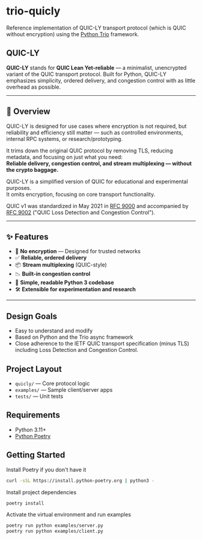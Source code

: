 # trio-quicly
Reference implementation of QUIC-LY transport protocol (which is QUIC without encryption) using the [Python Trio][_Trio] framework.

## QUIC-LY

**QUIC-LY** stands for **QUIC Lean Yet-reliable** — a minimalist, unencrypted variant of the QUIC transport protocol. Built for Python, QUIC-LY emphasizes simplicity, ordered delivery, and congestion control with as little overhead as possible.

---

## 🚀 Overview

QUIC-LY is designed for use cases where encryption is not required, but reliability and efficiency still matter — such as controlled environments, internal RPC systems, or research/prototyping.

It trims down the original QUIC protocol by removing TLS, reducing metadata, and focusing on just what you need:  
**Reliable delivery, congestion control, and stream multiplexing — without the crypto baggage.**

QUIC-LY is a simplified version of QUIC for educational and experimental purposes.  
It omits encryption, focusing on core transport functionality.

QUIC v1 was standardized in May 2021 in [RFC 9000][_RFC 9000] and accompanied by [RFC 9002][_RFC 9002] ("QUIC Loss Detection and Congestion Control").  

---

## ✨ Features

- 🚫 **No encryption** — Designed for trusted networks
- ✅ **Reliable, ordered delivery**
- 📦 **Stream multiplexing** (QUIC-style)
- 📉 **Built-in congestion control**
- 🧠 **Simple, readable Python 3 codebase**
- 🛠️ **Extensible for experimentation and research**

---

## Design Goals

- Easy to understand and modify
- Based on Python and the Trio async framework
- Close adherence to the IETF QUIC transport specification (minus TLS) including Loss Detection and Congestion Control.

## Project Layout

- `quicly/` — Core protocol logic
- `examples/` — Sample client/server apps
- `tests/` — Unit tests

## Requirements

- Python 3.11+
- [Python Poetry](https://python-poetry.org/)

## Getting Started

Install Poetry if you don't have it
```bash
curl -sSL https://install.python-poetry.org | python3 -
```

Install project dependencies
```bash
poetry install
```

Activate the virtual environment and run examples
```bash
poetry run python examples/server.py
poetry run python examples/client.py
```

[_Trio]: https://trio.readthedocs.io/en/stable/
[_RFC 9000]: https://datatracker.ietf.org/doc/html/rfc9000
[_RFC 9002]: https://datatracker.ietf.org/doc/html/rfc9002
